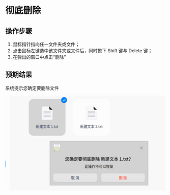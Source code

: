# 彻底删除

## 操作步骤

1. 鼠标指针指向任一文件夹或文件；
2. 点击鼠标左键选中该文件夹或文件后，同时摁下 Shift 键与 Delete 键；
3. 在弹出的窗口中点击“删除”

## 预期结果

系统提示您确定要删除文件

![彻底删除.png](./img/彻底删除.png)
